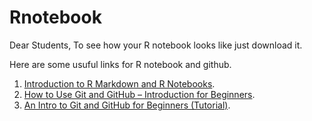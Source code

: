 # Rnotebook
Dear Students,
To see how your R notebook looks like just download it.

Here are some usuful links for R notebook and github.

1. [Introduction to R Markdown and R Notebooks](https://bio304-class.github.io/bio304-fall2017/intro-r-markdown.html).
2. [How to Use Git and GitHub – Introduction for Beginners](https://www.freecodecamp.org/news/introduction-to-git-and-github/).
3. [An Intro to Git and GitHub for Beginners (Tutorial)](https://product.hubspot.com/blog/git-and-github-tutorial-for-beginners).
   
